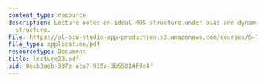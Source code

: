 ```yaml
---
content_type: resource
description: Lecture notes on ideal MOS structure under bias and dynamics of the MOS
  structure.
file: https://ol-ocw-studio-app-production.s3.amazonaws.com/courses/6-720j-integrated-microelectronic-devices-spring-2007/8ecb3aeb337eaca7935a3b55014f9c4f_lecture23.pdf
file_type: application/pdf
resourcetype: Document
title: lecture23.pdf
uid: 8ecb3aeb-337e-aca7-935a-3b55014f9c4f
---
```

